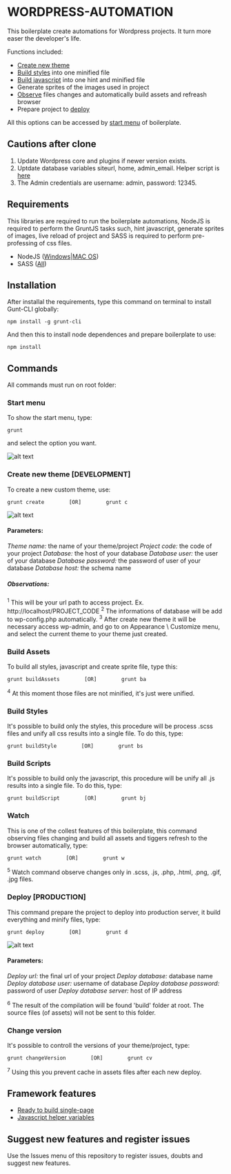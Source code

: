 # WORDPRESS-AUTOMATION

This boilerplate create automations for Wordpress projects. It turn more easer the developer's life.

Functions included:

*   [Create new theme](#create-new-theme-development) 
*   [Build styles](#build-styles) into one minified file
*   [Build javascript](#build-scripts) into one hint and minified file
*   Generate sprites of the images used in project
*   [Observe](#watch) files changes and automatically build assets and refreash browser
*   Prepare project to [deploy](#deploy-production)

All this options can be accessed by [start menu](#start-menu) of boilerplate.

## Cautions after clone
1. Update Wordpress core and plugins if newer version exists.
2. Uptdate database variables siteurl, home, admin_email. Helper script is [here](/database)
3. The Admin credentials are username: admin, password: 12345.

## Requirements

This libraries are required to run the boilerplate automations, NodeJS is required to perform the GruntJS tasks such, hint javascript, generate sprites of images, live reload of project and SASS is required to perform pre-professing of css files.

*   NodeJS ([Windows](http://nodejs.org/download/ "Node for windows")|[MAC OS](http://shapeshed.com/setting-up-nodejs-and-npm-on-mac-osx/ "Node for MAC"))
*   SASS ([All](http://sass-lang.com/install "SASS for all"))

## Installation

After installal the requirements, type this command on terminal to install Gunt-CLI globally:

```shell
npm install -g grunt-cli
```

And then this to install node dependences and prepare boilerplate to use:

```shell
npm install
```

## Commands

All commands must run on root folder:

### Start menu

To show the start menu, type:
```shell
grunt
```
and select the option you want.

![alt text](http://www.donini.me/github/wpbp/wpbp_startmenu.png "Start menu all options")

### Create new theme [DEVELOPMENT]

To create a new custom theme, use:
```shell
grunt create        [OR]        grunt c
```

![alt text](http://www.donini.me/github/wpbp/wpbp_create.png "Create new theme parameters")

#### Parameters:

*Theme name:* the name of your theme/project
*Project code:* the code of your project
*Database:* the host of your database
*Database user:* the user of your database
*Database password:* the password of user of your database
*Database host:* the schema name

##### Observations:

<sup>1</sup> This will be your url path to access project. Ex. http://localhost/PROJECT_CODE
<sup>2</sup> The informations of database will be add to wp-config.php automatically.
<sup>3</sup> After create new theme it will be necessary access wp-admin, and go to on  Appearance \ Customize menu, and select the current theme to your theme just created.

### Build Assets

To build all styles, javascript and create sprite file, type this:

```shell
grunt buildAssets        [OR]        grunt ba
```

<sup>4</sup> At this moment those files are not minified, it's just were unified.

### Build Styles

It's possible to build only the styles, this procedure will be process .scss  files and unify all css results into a single file. To do this, type:

```shell
grunt buildStyle        [OR]        grunt bs
```

### Build Scripts

It's possible to build only the javascript, this procedure will be unify all .js results into a single file. To do this, type:

```shell
grunt buildScript        [OR]        grunt bj
```

### Watch

This is one of the collest features of this boilerplate, this command observing files changing and build all assets and tiggers refresh to the browser automatically, type:

```shell
grunt watch        [OR]        grunt w
```

<sup>5</sup> Watch command observe changes only in .scss, .js, .php, .html, .png, .gif, .jpg files.

### Deploy [PRODUCTION]

This command prepare the project to deploy into production server, it build everything and minify files, type:

```shell
grunt deploy        [OR]        grunt d
```

![alt text](http://www.donini.me/github/wpbp/wpbp_deploy.png "Deploy parameters")

#### Parameters:

*Deploy url:* the final url of your project
*Deploy database:* database name
*Deploy database user:* username of database
*Deploy database password:* password of user
*Deploy database server:*  host of IP address

<sup>6</sup> The result of the compilation will be found 'build' folder at root. The source files (of assets) will not be sent to this folder.

### Change version

It's possible to controll the versions of your theme/project, type:

```shell
grunt changeVersion        [OR]        grunt cv
```

<sup>7</sup> Using this you prevent cache in assets files after each new deploy.

## Framework features

*   [Ready to build single-page](READY-TO-BUILD-SINGLE-PAGE.md)
*   [Javascript helper variables](JAVASCRIPT-HELPER-VARIABLES.md)

## Suggest new features and register issues

Use the Issues menu of this repository to register issues, doubts and suggest new features.